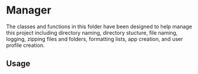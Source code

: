 Manager
=========
The classes and functions in this folder have been designed to help manage this
project including  directory naming, directory stucture, file naming, logging, zipping
files and folders, formatting lists, app creation, and user profile creation.

Usage
-------